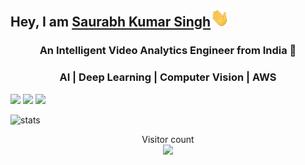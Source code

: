 <h2>Hey, I am <a href="https://www.linkedin.com/in/saurabh-kumar-singh-006947128/">Saurabh Kumar Singh</a><img src="https://raw.githubusercontent.com/ABSphreak/ABSphreak/master/gifs/Hi.gif" width="30px"></h2> 

<h3 align="center">An Intelligent Video Analytics Engineer from India 👾</h3>
<h3 align="center">AI | Deep Learning | Computer Vision | AWS</h3>  


[![](https://img.shields.io/github/followers/zenithexpo?color=%23181717&label=&logo=github&style=for-the-badge)](https://github.com/imSrbh)
[![](https://img.shields.io/badge/-Connect-%230077B5?style=for-the-badge&logo=linkedin)](https://www.linkedin.com/in/saurabh-kumar-singh-006947128/)
[![](https://img.shields.io/twitter/follow/DikshaVv?color=%231DA1F2&label=&logo=twitter&logoColor=%23ffffff&style=for-the-badge)](https://twitter.com/im_srbh)




![stats](https://github-readme-stats.vercel.app/api?username=imSrbh)


<p align="center"> 
  Visitor count<br>
  <img src="https://profile-counter.glitch.me/imSrbh/count.svg" />

</p>
